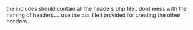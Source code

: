the includes should contain all the headers php file.. dont mess with the naming of headers.... use the css file i provided for creating the other headers
